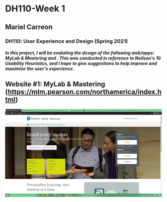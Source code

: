 # DH110-Week 1
## Mariel Carreon 
### DH110: User Experience and Design (Spring 2021)
##### In this project, I will be evaluting the design of the following web/apps: MyLab & Mastering and . This was conducted in reference to **Neilson's 10 Usability Heuristics**, and I hope to give suggestions to help improve and maximize the user's experience.

## Website #1: MyLab & Mastering (https://mlm.pearson.com/northamerica/index.html)
![MyLab Homepage](mylab-ss.png)





